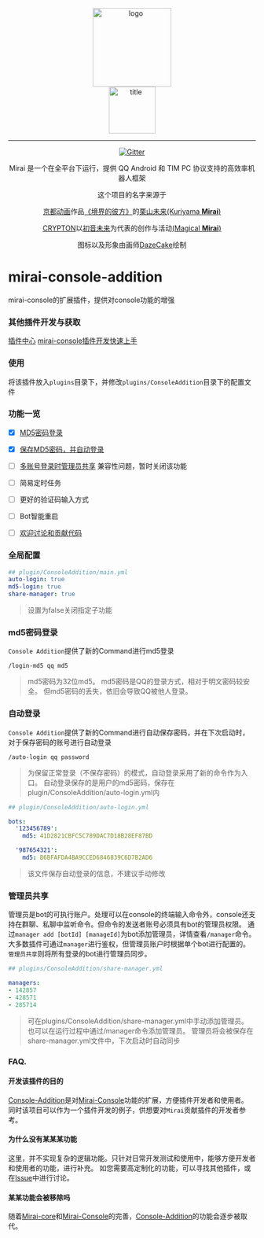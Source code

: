 <div align="center">
   <img width="160" src="http://img.mamoe.net/2020/02/16/a759783b42f72.png" alt="logo"></br>

   <img width="95" src="http://img.mamoe.net/2020/02/16/c4aece361224d.png" alt="title">

----

[![Gitter](https://badges.gitter.im/mamoe/mirai.svg)](https://gitter.im/mamoe/mirai?utm_source=badge&utm_medium=badge&utm_campaign=pr-badge)

Mirai 是一个在全平台下运行，提供 QQ Android 和 TIM PC 协议支持的高效率机器人框架

这个项目的名字来源于
     <p><a href = "http://www.kyotoanimation.co.jp/">京都动画</a>作品<a href = "https://zh.moegirl.org/zh-hans/%E5%A2%83%E7%95%8C%E7%9A%84%E5%BD%BC%E6%96%B9">《境界的彼方》</a>的<a href = "https://zh.moegirl.org/zh-hans/%E6%A0%97%E5%B1%B1%E6%9C%AA%E6%9D%A5">栗山未来(Kuriyama <b>Mirai</b>)</a></p>
     <p><a href = "https://www.crypton.co.jp/">CRYPTON</a>以<a href = "https://www.crypton.co.jp/miku_eng">初音未来</a>为代表的创作与活动<a href = "https://magicalmirai.com/2019/index_en.html">(Magical <b>Mirai</b>)</a></p>
图标以及形象由画师<a href = "">DazeCake</a>绘制
</div>

# mirai-console-addition
mirai-console的扩展插件，提供对console功能的增强

### 其他插件开发与获取
[插件中心](https://github.com/mamoe/mirai-plugins) 
[mirai-console插件开发快速上手](PluginDocs/ToStart.MD) 

### 使用

将该插件放入`plugins`目录下，并修改`plugins/ConsoleAddition`目录下的配置文件

### 功能一览

+ [x] [MD5密码登录](#md5密码登录)
+ [x] [保存MD5密码，并自动登录](#自动登录)
+ [ ] [多账号登录时管理员共享](#管理员共享) 兼容性问题，暂时关闭该功能
+ [ ] 简易定时任务
+ [ ] 更好的验证码输入方式
+ [ ] Bot智能重启
+ [ ] [欢迎讨论和贡献代码][Issue]



### 全局配置
```yaml
## plugin/ConsoleAddition/main.yml
auto-login: true
md5-login: true
share-manager: true

```

> 设置为false关闭指定子功能


### md5密码登录

`Console Addition`提供了新的Command进行md5登录

```
/login-md5 qq md5
```

> md5密码为32位md5。
> md5密码是QQ的登录方式，相对于明文密码较安全。
> 但md5密码的丢失，依旧会导致QQ被他人登录。

### 自动登录

`Console Addition`提供了新的Command进行自动保存密码，并在下次启动时，对于保存密码的账号进行自动登录

```
/auto-login qq password
```

> 为保留正常登录（不保存密码）的模式，自动登录采用了新的命令作为入口。
> 自动登录保存的是用户的md5密码，保存在plugin/ConsoleAddition/auto-login.yml内

```yaml
## plugin/ConsoleAddition/auto-login.yml

bots:
  '123456789':
    md5: 41D2821CBFC5C789DAC7D18B28EF87BD

  '987654321':
    md5: B6BFAFDA4BA9CCED6846839C6D7B2AD6

```

> 该文件保存自动登录的信息，不建议手动修改

### 管理员共享

管理员是bot的可执行账户。处理可以在console的终端输入命令外，console还支持在群聊、私聊中监听命令。但命令的发送者账号必须具有bot的管理员权限。
通过`manager add [botId] [manageId]`为bot添加管理员，详情查看`/manager`命令。
大多数插件可通过`manager`进行鉴权，但管理员账户时根据单个bot进行配置的。
`管理员共享`则将所有登录的bot进行管理员同步。

```yaml
## plugins/ConsoleAddition/share-manager.yml

managers:
- 142857
- 428571
- 285714

```

> 可在plugins/ConsoleAddition/share-manager.yml中手动添加管理员。
> 也可以在运行过程中通过/manager命令添加管理员。
> 管理员将会被保存在share-manager.yml文件中，下次启动时自动同步



### FAQ.

#### 开发该插件的目的

[Console-Addition][Console-Addition]是对[Mirai-Console][Mirai-Console]功能的扩展，方便插件开发者和使用者。
同时该项目可以作为一个插件开发的例子，供想要对`Mirai`贡献插件的开发者参考。


#### 为什么没有某某某功能

这里，并不实现复杂的逻辑功能。只针对日常开发测试和使用中，能够方便开发者和使用者的功能，进行补充。
如您需要高定制化的功能，可以寻找其他插件，或在[Issue][Issue]中进行讨论。

#### 某某功能会被移除吗

随着[Mirai-core][Mirai-core]和[Mirai-Console][Mirai-Console]的完善，[Console-Addition][Console-Addition]的功能会逐步被取代。



[Console-Addition]: https://github.com/ryoii/mirai-console-addition
[Mirai-core]: https://github.com/mamoe/mirai
[Mirai-Console]: https://github.com/mamoe/mirai-console
[Issue]: https://github.com/ryoii/mirai-console-addition/issues

